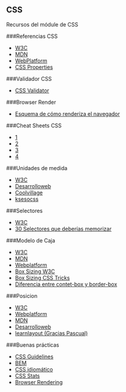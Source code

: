 ## CSS
Recursos del módule de CSS


###Referencias CSS
* [W3C](http://www.w3.org/TR/#tr_CSS)
* [MDN](https://developer.mozilla.org/en-US/docs/Web/CSS/Reference)
* [WebPlatform](https://docs.webplatform.org/wiki/css/properties)
* [CSS Properties](http://meiert.com/en/indices/css-properties/)

###Validador CSS
* [CSS Validator](https://jigsaw.w3.org/css-validator/)

###Browser Render
* [Esquema de cómo renderiza el navegador](http://slides.com/joanleon/buenas-practicas-javascript#/2/5)

###Cheat Sheets CSS
* [1](http://media.mediatemple.netdna-cdn.com/wp-content/uploads/images/css3-cheat-sheet/css3-cheat-sheet.pdf)
* [2](http://lenguajecss.com/)
* [3](http://www.cheatography.com/davechild/cheat-sheets/css2/pdf/)
* [4](http://lesliefranke.com/files/reference/csscheatsheet.html)

###Unidades de medida
* [W3C](http://www.w3.org/Style/Examples/007/units.en.html)
* [Desarrolloweb](http://www.desarrolloweb.com/articulos/unidades-medida-css-responsive.html)
* [Coolvillage](http://coolvillage.es/unidades-de-medida-en-css/)
* [ksesocss](http://ksesocss.blogspot.com/2014/01/medidas-Css-Absolutas-relativas.html)


###Selectores
* [W3C](http://www.w3.org/TR/CSS2/selector.html)
* [30 Selectores que deberías memorizar](https://gist.github.com/nucliweb/855f642c3fb7c31b61a9)


###Modelo de Caja
* [W3C](http://www.w3.org/TR/CSS2/box.html)
* [MDN](https://developer.mozilla.org/en-US/docs/Web/CSS/box_model)
* [Webplatform](https://docs.webplatform.org/wiki/tutorials/box_model)
* [Box Sizing W3C](http://www.w3.org/TR/2015/WD-css3-ui-20150519/#propdef-box-sizing)
* [Box Sizing CSS Tricks](https://css-tricks.com/box-sizing/)
* [Diferencia entre contet-box y border-box](http://codepen.io/carolineartz/full/ogVXZj)

###Posicion
* [W3C](http://www.w3.org/TR/css3-positioning/)
* [Webplatform](https://docs.webplatform.org/wiki/css/properties/position)
* [MDN](https://developer.mozilla.org/es/docs/Web/CSS/position)
* [Desarrolloweb](http://www.desarrolloweb.com/articulos/atributo-position-css.html)
* [learnlayout (Gracias Pascual)](http://es.learnlayout.com/position.html)

###Buenas prácticas
* [CSS Guidelines](https://github.com/nucliweb/CSS-Guidelines)
* [BEM](https://en.bem.info/)
* [CSS idiomático](https://github.com/necolas/idiomatic-css/tree/master/translations/es-ES)
* [CSS Stats](http://cssstats.com/)
* [Browser Rendering](http://slides.com/joanleon/buenas-practicas-javascript#/2/6)
